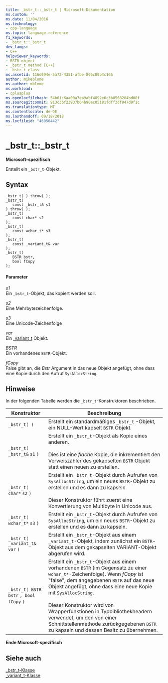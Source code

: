 ```yaml
---
title: _bstr_t::_bstr_t | Microsoft-Dokumentation
ms.custom: ''
ms.date: 11/04/2016
ms.technology:
- cpp-language
ms.topic: language-reference
f1_keywords:
- _bstr_t::_bstr_t
dev_langs:
- C++
helpviewer_keywords:
- BSTR object
- _bstr_t method [C++]
- _bstr_t class
ms.assetid: 116d994e-5a72-4351-afbe-866c80b4c165
author: mikeblome
ms.author: mblome
ms.workload:
- cplusplus
ms.openlocfilehash: 54b61c6aa00a7ea9abf4892e6c3b8568284bd08f
ms.sourcegitcommit: 913c3bf23937b64b90ac05181fdff3df947d9f1c
ms.translationtype: MT
ms.contentlocale: de-DE
ms.lasthandoff: 09/18/2018
ms.locfileid: "46056442"
---
```

# <a name="bstrtbstrt"></a>_bstr_t::_bstr_t

**Microsoft-spezifisch**

Erstellt ein `_bstr_t`-Objekt.

## <a name="syntax"></a>Syntax

```
_bstr_t( ) throw( ); 
_bstr_t(
   const _bstr_t& s1
) throw( );
_bstr_t(
   const char* s2
);
_bstr_t(
   const wchar_t* s3
);
_bstr_t(
   const _variant_t& var
);
_bstr_t(
   BSTR bstr,
   bool fCopy
);
```

#### <a name="parameters"></a>Parameter

*s1*<br/>
Ein `_bstr_t`-Objekt, das kopiert werden soll.

*s2*<br/>
Eine Mehrbytezeichenfolge.

*s3*<br/>
Eine Unicode-Zeichenfolge

*var*<br/>
Ein [_variant_t](../cpp/variant-t-class.md) Objekt.

*BSTR*<br/>
Ein vorhandenes `BSTR`-Objekt.

*fCopy*<br/>
False gibt an, die *Bstr* Argument in das neue Objekt angefügt, ohne dass eine Kopie durch den Aufruf `SysAllocString`.

## <a name="remarks"></a>Hinweise

In der folgenden Tabelle werden die `_bstr_t`-Konstruktoren beschrieben.

|Konstruktor|Beschreibung|
|-----------------|-----------------|
|`_bstr_t( )`|Erstellt ein standardmäßiges `_bstr_t` -Objekt, ein NULL-Wert kapselt `BSTR` Objekt.|
|`_bstr_t( _bstr_t&`  `s1`  `)`|Erstellt ein `_bstr_t`-Objekt als Kopie eines anderen.<br /><br /> Dies ist eine *flache* Kopie, die inkrementiert den Verweiszähler des gekapselten `BSTR` Objekt statt einen neuen zu erstellen.|
|`_bstr_t( char*`  `s2`  `)`|Erstellt ein `_bstr_t`-Objekt durch Aufrufen von `SysAllocString`, um ein neues `BSTR`-Objekt zu erstellen und es dann zu kapseln.<br /><br /> Dieser Konstruktor führt zuerst eine Konvertierung von Multibyte in Unicode aus.|
|`_bstr_t( wchar_t*`  `s3`  `)`|Erstellt ein `_bstr_t`-Objekt durch Aufrufen von `SysAllocString`, um ein neues `BSTR`-Objekt zu erstellen und es dann zu kapseln.|
|`_bstr_t( _variant_t&`  `var`  `)`|Erstellt ein `_bstr_t`-Objekt aus einem `_variant_t`-Objekt, indem zunächst ein `BSTR`-Objekt aus dem gekapselten VARIANT-Objekt abgerufen wird.|
|`_bstr_t( BSTR`  `bstr` `, bool`  `fCopy`  `)`|Erstellt ein `_bstr_t`-Objekt aus einem vorhandenen `BSTR` (im Gegensatz zu einer `wchar_t*`-Zeichenfolge). Wenn *fCopy* ist "false", dem angegebenen `BSTR` auf das neue Objekt angefügt, ohne dass eine neue Kopie mit `SysAllocString`.<br /><br /> Dieser Konstruktor wird von Wrapperfunktionen in Typbibliothekheadern verwendet, um den von einer Schnittstellenmethode zurückgegebenen `BSTR` zu kapseln und dessen Besitz zu übernehmen.|

**Ende Microsoft-spezifisch**

## <a name="see-also"></a>Siehe auch

[_bstr_t-Klasse](../cpp/bstr-t-class.md)<br/>
[_variant_t-Klasse](../cpp/variant-t-class.md)